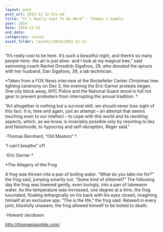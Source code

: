 ```yaml
---
layout: post
post_url: 2014-12-12-Its.md
title: “It’s Really Cool To Be Here” - Thomas J Gamble
year: 2014
date: 2014-12-12
end_date: 
categories: visual
asset_folder: /assets/2014/2014-12-12
---
```

“It’s really cool to be here. It’s such a beautiful night, and there’s so many people here- the air is just alive- and I look at my magical tree,” said swimming coach Rachel Drosdick-Sigafoos, 29, who donated the spruce with her husband, Dan Sigafoos, 39, a lab technician.

*Taken from a FOX News interview at the Rockefeller Center Christmas tree lighting ceremony on Dec 3, the evening the Eric Garner protests began. One city block away, NYC Police and the National Guard stood in full riot gear to prevent protesters from interrupting the annual tradition.
†

“Art altogether is nothing but a survival skill, we should never lose sight of this fact. It is, time and again, just an attempt – an attempt that seems touching even to our intellect – to cope with this world and its revolting aspects, which, as we know, is invariably possible only by resorting to lies and falsehoods, to hypocrisy and self-deception, Reger said.”

-Thomas Bernhard, “Old Masters”
†

“I can’t breathe” x11

-Eric Garner
†

*The Allegory of the Frog

A frog was thrown into a pan of boiling water. “What do you take me for?” the frog said, jumping smartly out. “Some kind of shlemiel?”
The following day the frog was lowered gently, even lovingly, into a pan of lukewarm water. As the temperature was increased, one degree at a time, the frog luxuriated, floating lethargically on his back with his eyes closed, imagining himself at an exclusive spa.
“The is the life,” the frog said.
Relaxed in every joint, blissfully unaware, the frog allowed himself to be boiled to death.

-Howard Jacobson

http://thomasjgamble.com/